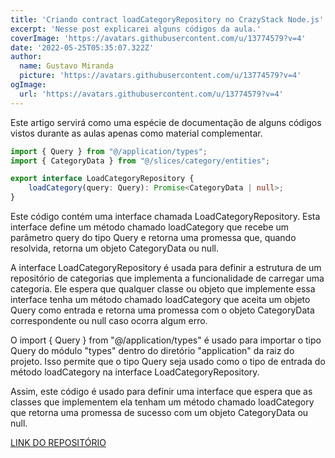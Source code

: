 ```yaml
---
title: 'Criando contract loadCategoryRepository no CrazyStack Node.js'
excerpt: 'Nesse post explicarei alguns códigos da aula.'
coverImage: 'https://avatars.githubusercontent.com/u/13774579?v=4'
date: '2022-05-25T05:35:07.322Z'
author:
  name: Gustavo Miranda
  picture: 'https://avatars.githubusercontent.com/u/13774579?v=4'
ogImage:
  url: 'https://avatars.githubusercontent.com/u/13774579?v=4'
---
```

Este artigo servirá como uma espécie de documentação de alguns códigos vistos durante as aulas apenas como material complementar.

```typescript
import { Query } from "@/application/types";
import { CategoryData } from "@/slices/category/entities";

export interface LoadCategoryRepository {
    loadCategory(query: Query): Promise<CategoryData | null>;
}
```
Este código contém uma interface chamada LoadCategoryRepository. Esta interface define um método chamado loadCategory que recebe um parâmetro query do tipo Query e retorna uma promessa que, quando resolvida, retorna um objeto CategoryData ou null.

A interface LoadCategoryRepository é usada para definir a estrutura de um repositório de categorias que implementa a funcionalidade de carregar uma categoria. Ele espera que qualquer classe ou objeto que implemente essa interface tenha um método chamado loadCategory que aceita um objeto Query como entrada e retorna uma promessa com o objeto CategoryData correspondente ou null caso ocorra algum erro.

O import { Query } from "@/application/types" é usado para importar o tipo Query do módulo "types" dentro do diretório "application" da raiz do projeto. Isso permite que o tipo Query seja usado como o tipo de entrada do método loadCategory na interface LoadCategoryRepository.

Assim, este código é usado para definir uma interface que espera que as classes que implementem ela tenham um método chamado loadCategory que retorna uma promessa de sucesso com um objeto CategoryData ou null.

[LINK DO REPOSITÓRIO](https://github.com/gumiranda/CrazyStackNodeJs)